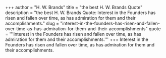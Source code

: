 +++
author = "H. W. Brands"
title = "the best H. W. Brands Quote"
description = "the best H. W. Brands Quote: Interest in the Founders has risen and fallen over time, as has admiration for them and their accomplishments."
slug = "interest-in-the-founders-has-risen-and-fallen-over-time-as-has-admiration-for-them-and-their-accomplishments"
quote = '''Interest in the Founders has risen and fallen over time, as has admiration for them and their accomplishments.'''
+++
Interest in the Founders has risen and fallen over time, as has admiration for them and their accomplishments.
